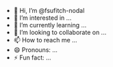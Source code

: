 - 👋 Hi, I’m @fsufitch-nodal
- 👀 I’m interested in ...
- 🌱 I’m currently learning ...
- 💞️ I’m looking to collaborate on ...
- 📫 How to reach me ...
- 😄 Pronouns: ...
- ⚡ Fun fact: ...

<!---
fsufitch-nodal/fsufitch-nodal is a ✨ special ✨ repository because its `README.md` (this file) appears on your GitHub profile.
You can click the Preview link to take a look at your changes.
--->
